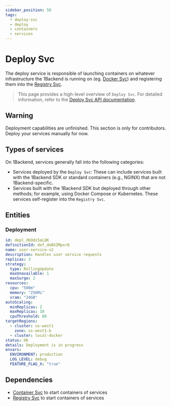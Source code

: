 ```yaml
---
sidebar_position: 50
tags:
  - deploy-svc
  - deploy
  - containers
  - services
---
```


# Deploy Svc

The deploy service is responsible of launching containers on whatever infrastructure the 1Backend is running on (eg. [Docker Svc](/docs/built-in-services/container-svc)) and registering them into the [Registry Svc](/docs/built-in-services/container-svc).

> This page provides a high-level overview of `Deploy Svc`. For detailed information, refer to the [Deploy Svc API documentation](/docs/1backend-api/save-deployment).

## Warning

Deployment capabilities are unfinished. This section is only for contributors. Deploy your services manually for now.

## Types of services

On 1Backend, services generally fall into the following categories:

- Services deployed by the `Deploy Svc`: These can include services built with the 1Backend SDK or standard containers (e.g., NGINX) that are not 1Backend-specific.
- Services built with the 1Backend SDK but deployed through other methods; for example, using Docker Compose or Kubernetes. These services self-register into the `Registry Svc`.

## Entities

### Deployment

```yaml
id: depl_dbOdi5eLQK
definitionId: def_deBXZMpxrQ
name: user-service-v2
description: Handles user service requests
replicas: 3
strategy:
  type: RollingUpdate
  maxUnavailable: 1
  maxSurge: 2
resources:
  cpu: "500m"
  memory: "256Mi"
  vram: "24GB"
autoScaling:
  minReplicas: 2
  maxReplicas: 10
  cpuThreshold: 80
targetRegions:
  - cluster: us-west1
    zone: us-west1-b
  - cluster: local-docker
status: OK
details: Deployment is in progress
envars:
  ENVIRONMENT: production
  LOG_LEVEL: debug
  FEATURE_FLAG_X: "true"
```

## Dependencies

- [Container Svc](/docs/built-in-services/container-svc) to start containers of services
- [Registry Svc](/docs/built-in-services/registry-svc) to start containers of services
